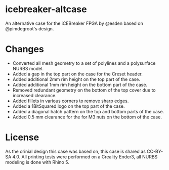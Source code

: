 # icebreaker-altcase
An alternative case for the iCEBreaker FPGA by @esden based on @pimdegroot's design.

# Changes
- Converted all mesh geometry to a set of polylines and a polysurface NURBS model.
- Added a gap in the top part on the case for the Creset header.
- Added additional 2mm rim height on the top part of the case.
- Added additional 1mm rim height on the bottom part of the case.
- Removed redundant geometry on the bottom of the top cover due to increased clearance.
- Added fillets in various corners to remove sharp edges.
- Added a 1BitSquared logo on the top part of the case.
- Added a diagonal hatch pattern on the top and bottom parts of the case.
- Added 0.5 mm clearance for the for M3 nuts on the bottom of the case.

# License
As the orinial design this case was based on, this case is shared as CC-BY-SA 4.0.
All printing tests were performed on a Creality Ender3, all NURBS modeling is done with Rhino 5.
